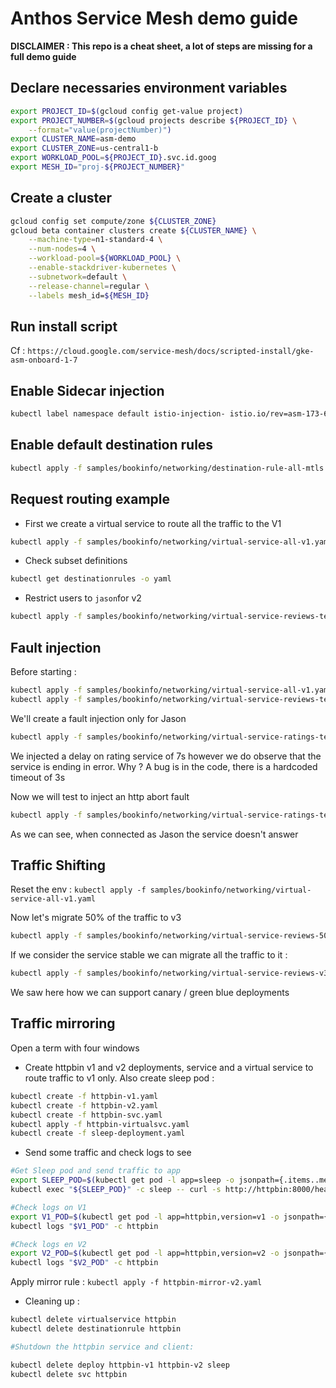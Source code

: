 # Anthos Service Mesh demo guide

**DISCLAIMER : This repo is a cheat sheet, a lot of steps are missing for a full demo guide**

## Declare necessaries environment variables

```sh
export PROJECT_ID=$(gcloud config get-value project)
export PROJECT_NUMBER=$(gcloud projects describe ${PROJECT_ID} \
    --format="value(projectNumber)")
export CLUSTER_NAME=asm-demo
export CLUSTER_ZONE=us-central1-b
export WORKLOAD_POOL=${PROJECT_ID}.svc.id.goog
export MESH_ID="proj-${PROJECT_NUMBER}"
```

## Create a cluster

```sh
gcloud config set compute/zone ${CLUSTER_ZONE}
gcloud beta container clusters create ${CLUSTER_NAME} \
    --machine-type=n1-standard-4 \
    --num-nodes=4 \
    --workload-pool=${WORKLOAD_POOL} \
    --enable-stackdriver-kubernetes \
    --subnetwork=default \
    --release-channel=regular \
    --labels mesh_id=${MESH_ID}
```

## Run install script

Cf : `https://cloud.google.com/service-mesh/docs/scripted-install/gke-asm-onboard-1-7`

## Enable Sidecar injection

```sh
kubectl label namespace default istio-injection- istio.io/rev=asm-173-6 --overwrite
```

## Enable default destination rules

```sh
kubectl apply -f samples/bookinfo/networking/destination-rule-all-mtls.yaml
```

## Request routing example

- First we create a virtual service to route all the traffic to the V1

```sh
kubectl apply -f samples/bookinfo/networking/virtual-service-all-v1.yaml
```

- Check subset definitions

```sh
kubectl get destinationrules -o yaml
```

- Restrict users to `jason`for v2

```sh
kubectl apply -f samples/bookinfo/networking/virtual-service-reviews-test-v2.yaml
```

## Fault injection

Before starting :

```sh
kubectl apply -f samples/bookinfo/networking/virtual-service-all-v1.yaml
kubectl apply -f samples/bookinfo/networking/virtual-service-reviews-test-v2.yaml
```

We'll create a fault injection only for Jason

```sh
kubectl apply -f samples/bookinfo/networking/virtual-service-ratings-test-delay.yaml
```

We injected a delay on rating service of 7s however we do observe that the service is ending in error. Why ? A bug is in the code, there is a hardcoded timeout of 3s

Now we will test to inject an http abort fault

```sh
kubectl apply -f samples/bookinfo/networking/virtual-service-ratings-test-abort.yaml
```

As we can see, when connected as Jason the service doesn't answer

## Traffic Shifting

Reset the env : `kubectl apply -f samples/bookinfo/networking/virtual-service-all-v1.yaml`

Now let's migrate 50% of the traffic to v3

```sh
kubectl apply -f samples/bookinfo/networking/virtual-service-reviews-50-v3.yaml
```

If we consider the service stable we can migrate all the traffic to it :

```sh
kubectl apply -f samples/bookinfo/networking/virtual-service-reviews-v3.yaml
```

We saw here how we can support canary / green blue deployments

## Traffic mirroring

Open a term with four windows

- Create httpbin v1 and v2 deployments, service and a virtual service to route traffic to v1 only. Also create sleep pod :

```sh
kubectl create -f httpbin-v1.yaml
kubectl create -f httpbin-v2.yaml
kubectl create -f httpbin-svc.yaml
kubectl apply -f httpbin-virtualsvc.yaml
kubectl create -f sleep-deployment.yaml
```

- Send some traffic and check logs to see

```sh
#Get Sleep pod and send traffic to app
export SLEEP_POD=$(kubectl get pod -l app=sleep -o jsonpath={.items..metadata.name})
kubectl exec "${SLEEP_POD}" -c sleep -- curl -s http://httpbin:8000/headers

#Check logs on V1
export V1_POD=$(kubectl get pod -l app=httpbin,version=v1 -o jsonpath={.items..metadata.name})
kubectl logs "$V1_POD" -c httpbin

#Check logs en V2
export V2_POD=$(kubectl get pod -l app=httpbin,version=v2 -o jsonpath={.items..metadata.name})
kubectl logs "$V2_POD" -c httpbin
```

Apply mirror rule : `kubectl apply -f httpbin-mirror-v2.yaml`

- Cleaning up :

```sh
kubectl delete virtualservice httpbin
kubectl delete destinationrule httpbin

#Shutdown the httpbin service and client:

kubectl delete deploy httpbin-v1 httpbin-v2 sleep
kubectl delete svc httpbin
```
